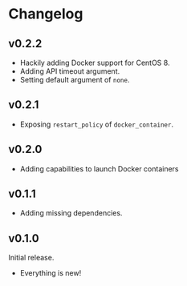 # Changelog

## v0.2.2

- Hackily adding Docker support for CentOS 8.
- Adding API timeout argument.
- Setting default argument of `none`.

## v0.2.1

- Exposing `restart_policy` of `docker_container`.

## v0.2.0

- Adding capabilities to launch Docker containers

## v0.1.1

- Adding missing dependencies.

## v0.1.0

Initial release.

- Everything is new!
